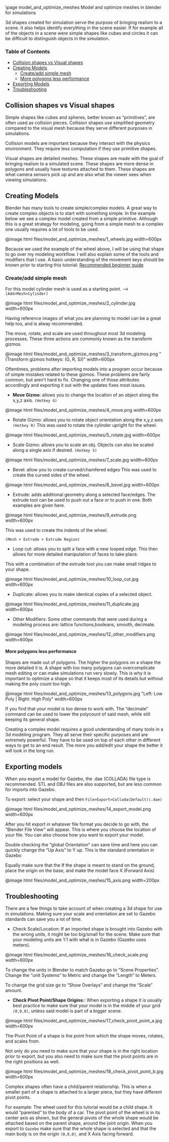 \page model_and_optimize_meshes Model and optimize meshes in blender for simulations

3d shapes created for simulation serve the purpose of bringing realism to a scene. It also helps identify everything in the scene easier. If for example all of the objects in a scene were simple shapes like cubes and circles it can be difficult to distinguish objects in the simulation.

### Table of Contents

 - [Collision shapes vs Visual shapes](#collision-shapes-vs-visual-shapes)
 - [Creating Models](#creating-models)
   - [Create/add simple mesh](#create/add-simple-mesh)
   - [More polygons less performance](#more-polygons-less-performance)
 - [Exporting Models](#exporting-models)
 - [Troubleshooting](#troubleshooting)


## Collision shapes vs Visual shapes
Simple shapes like cubes and spheres, better known as “primitives”, are often used as collision pieces. Collision shapes use simplified geometry compared to the visual mesh because they serve different purposes in simulations.

Collision models are important because they interact with the physics environment. They require less computation if they use primitive shapes.

Visual shapes are detailed meshes. These shapes are made with the goal of bringing realism to a simulated scene. These shapes are more dense in polygons and usually have textures attached to them. These shapes are what camera sensors pick up and are also what the viewer sees when viewing simulations.

## Creating Models
Blender has many tools to create simple/complex models. A great way to create complex objects is to start with something simple. In the example below we see a complex model created from a simple primitive. Although this is a great strategy for modeling, going from a simple mesh to a complex one usually requires a lot of tools to be used.

@image html files/model_and_optimize_meshes/1_wheels.jpg width=600px

Because we used the example of the wheel above, I will be using that shape to go over my modeling workflow. I will also explain some of the tools and modifiers that I use. A basic understanding of the movement keys should be known prior to starting this tutorial: [Recommended beginner guide](https://www.youtube.com/watch?v=K6Sm7DAPTGE&ab_channel=TutsByKaiTutsByKai)

### Create/add simple mesh
For this model cylinder mesh is used as a starting point.
--> `(Add>Mesh>Cylinder)`

@image html files/model_and_optimize_meshes/2_cylinder.jpg width=600px

Having reference images of what you are planning to model can be a great help too, and is alway recommended.

The move, rotate, and scale are used throughout most 3d modeling processes. These three actions are commonly known as the transform gizmos.

@image html files/model_and_optimize_meshes/3_transform_gizmos.png "(Transform gizmos hotkeys: (G, R, S))" width=600px



Oftentimes, problems after importing models into a program occur because of simple mistakes related to these gizmos.
These problems are fairly common, but aren't hard to fix. Changing one of those attributes accordingly and exporting it out with the updates fixes most issues.

 - **Move Gizmo**: allows you to change the location of an object along the x,y,z axis. `(Hotkey G)`

@image html files/model_and_optimize_meshes/4_move.png width=600px

 - Rotate Gizmo: allows you to rotate object orientation along the x,y,z axis `(Hotkey R)`
This was used to rotate the cylinder upright for the wheel.

@image html files/model_and_optimize_meshes/5_rotate.jpg width=600px

 - Scale Gizmo: allows you to scale an obj. Objects can also be scaled along a single axis if desired. `(Hotkey S)`

@image html files/model_and_optimize_meshes/7_scale.jpg width=600px

 - Bevel: allow you to create curved/chamfered edges
This was used to create the curved sides of the wheel.

@image html files/model_and_optimize_meshes/8_bevel.jpg width=600px

- Extrude: adds additional geometry along a selected face/edges. The extrude tool can be used to push out a face or to push in one. Both examples are given here.

@image html files/model_and_optimize_meshes/9_extrude.png width=600px

This was used to create the indents of the wheel.

`(Mesh > Extrude > Extrude Region)`

 - Loop cut: allows you to split a face with a new looped edge. This then allows for more detailed manipulation of faces to take place.

This with a combination of the extrude tool you can make small ridges to your shape.

@image html files/model_and_optimize_meshes/10_loop_cut.jpg width=600px

 - Duplicate: allows you to make identical copies of a selected object.

@image html files/model_and_optimize_meshes/11_duplicate.jpg width=600px

 - Other Modifiers:
Some other commands that were used during a modeling process are: lattice functions,booleans, smooth, decimate.

@image html files/model_and_optimize_meshes/12_other_modifiers.png width=600px

#### More polygons less performance

Shapes are made out of polygons. The higher the polygons on a shape the more detailed it is. A shape with too many polygons can overcomplicate mesh editing or can make simulations run very slowly. This is why it is important to optimize a shape so that it keeps most of its details but without making the poly count too high.

@image html files/model_and_optimize_meshes/13_polygons.jpg "Left: Low Poly | Right: High Poly" width=600px


If you find that your model is too dense to work with. The “decimate” command can be used to lower the polycount of said mesh, while still keeping its general shape.

Creating a complex model requires a good understanding of many tools in a 3d modeling program. They all serve their specific purposes and are extremely powerful. They have to be used on top of each other in different ways to get to an end result. The more you add/edit your shape the better it will look in the long run.

## Exporting models

When you export a model for Gazebo, the .dae (COLLADA) file type is recommended.
STL and OBJ files are also supported, but are less common for imports into Gazebo.

To export: select your shape and then `File>Export>Collada(Default)(.dae)`

@image html files/model_and_optimize_meshes/14_export_model.png width=600px

After you hit export in whatever file format you decide to go with, the "Blender File View" will appear. This is where you choose the location of your file. You can also choose how you want to export your model.

Double checking the “global Orientation” can save time and here you can quickly change the “Up Axis” to Y up. This is the standard orientation in Gazebo

Equally make sure that the If the shape is meant to stand on the ground, place the origin on the base, and make the model face X (Forward Axis)

@image html files/model_and_optimize_meshes/15_axis.png width=200px

## Troubleshooting

There are a few things to take account of when creating a 3d shape for use in simulations. Making sure your scale and orientation are set to Gazebo standards can save you a lot of time.

 - Check Scale/Location: If an imported shape is brought into Gazebo with the wrong units, it might be too big/small for the scene. Make sure that your modeling units are 1:1 with what is in Gazebo (Gazebo uses meters).

@image html files/model_and_optimize_meshes/16_check_scale.png width=600px

To change the units in Blender to match Gazebo go to “Scene Properties”. Change the “unit Systems” to Metric and change the “Length” to Meters.

To change the grid size go to “Show Overlays” and change the “Scale” amount.

 - **Check Pivot Point/Shape Origins:**: When exporting a shape it is usually best practice to make sure that your model is in the middle of your grid `(0,0,0)`, unless said model is part of a bigger scene.

@image html files/model_and_optimize_meshes/17_check_pivot_point_a.jpg width=600px

The Pivot Point of a shape is the point from which the shape moves, rotates, and scales from.

Not only do you need to make sure that your shape is in the right location prior to export, but you also need to make sure that the pivot points are in the right positions as well.

@image html files/model_and_optimize_meshes/18_check_pivot_point_b.jpg width=600px

Complex shapes often have a child/parent relationship. This is when a smaller part of a shape is attached to a larger piece, but they have different pivot points.

For example: The wheel used for this tutorial would be a child shape. It would “parented” to the body of a car. The pivot point of the wheel is in its center axis as shown, but the general pivots of the whole shape would be attached based on the parent shape, around the joint origin. When you export to `Gazebo` make sure that the whole shape is selected and that the main body is on the origin `(0,0,0)`, and X Axis facing forward.
